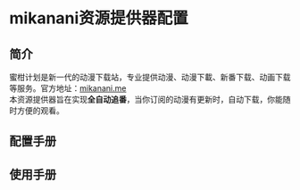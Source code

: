 # mikanani资源提供器配置
## 简介
蜜柑计划是新一代的动漫下载站，专业提供动漫、动漫下載、新番下载、动画下载等服务。官方地址：[mikanani.me](https://mikanani.me/)  
本资源提供器旨在实现**全自动追番**，当你订阅的动漫有更新时，自动下载，你能随时方便的观看。

## 配置手册

## 使用手册
